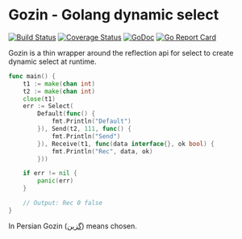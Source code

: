 # Gozin - Golang dynamic select

[![Build Status](https://travis-ci.org/fzerorubigd/gozin.svg)](https://travis-ci.org/fzerorubigd/gozin)
[![Coverage Status](https://coveralls.io/repos/github/fzerorubigd/gozin/badge.svg?branch=master)](https://coveralls.io/github/fzerorubigd/gozin?branch=master)
[![GoDoc](https://godoc.org/github.com/fzerorubigd/gozin?status.svg)](https://godoc.org/github.com/fzerorubigd/gozin)
[![Go Report Card](https://goreportcard.com/badge/github.com/fzerorubigd/gozin/die-github-cache-die)](https://goreportcard.com/report/github.com/fzerorubigd/gozin)

Gozin is a thin wrapper around the reflection api for select to create dynamic select at runtime. 

```go 
func main() {
	t1 := make(chan int)
	t2 := make(chan int)
	close(t1)
	err := Select(
		Default(func() {
			fmt.Println("Default")
		}), Send(t2, 111, func() {
			fmt.Println("Send")
		}), Receive(t1, func(data interface{}, ok bool) {
			fmt.Println("Rec", data, ok)
		}))

	if err != nil {
		panic(err)
	}

	// Output: Rec 0 false
}
```

In Persian Gozin ([گزین](https://www.vajehyab.com/dehkhoda/%DA%AF%D8%B2%DB%8C%D9%86-5)) means chosen.
 
